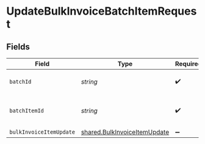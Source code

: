 # UpdateBulkInvoiceBatchItemRequest


## Fields

| Field                                                                               | Type                                                                                | Required                                                                            | Description                                                                         |
| ----------------------------------------------------------------------------------- | ----------------------------------------------------------------------------------- | ----------------------------------------------------------------------------------- | ----------------------------------------------------------------------------------- |
| `batchId`                                                                           | *string*                                                                            | :heavy_check_mark:                                                                  | Unique identifier for a batch                                                       |
| `batchItemId`                                                                       | *string*                                                                            | :heavy_check_mark:                                                                  | Unique identifier for an item in a batch                                            |
| `bulkInvoiceItemUpdate`                                                             | [shared.BulkInvoiceItemUpdate](../../../sdk/models/shared/bulkinvoiceitemupdate.md) | :heavy_minus_sign:                                                                  | N/A                                                                                 |